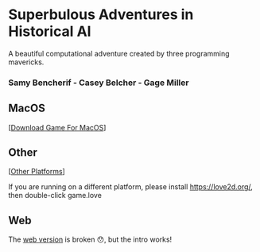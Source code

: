 # Superbulous Adventures in Historical AI

A beautiful computational adventure created by three programming mavericks.

### Samy Bencherif - Casey Belcher - Gage Miller

## MacOS

[[Download Game For MacOS](https://github.com/SamyBencherif/csc333-history-of-ai-hosted/releases/download/0.0.1/history-of-ai-macOS.zip)]

## Other

[[Other Platforms](https://github.com/SamyBencherif/csc333-history-of-ai-hosted/releases/download/0.0.1/history-of-ai-multiplatform.love)]

If you are running on a different platform, please install https://love2d.org/, then double-click game.love

## Web

The [web version](https://samybencherif.github.io/csc333-history-of-ai-hosted/) is broken 😯, but the intro works!
